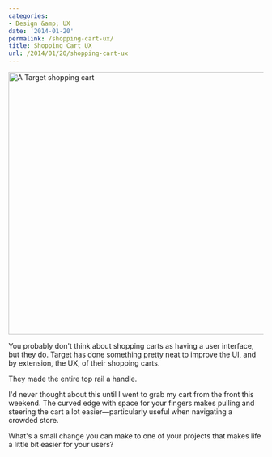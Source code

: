 ```yaml
---
categories:
- Design &amp; UX
date: '2014-01-20'
permalink: /shopping-cart-ux/
title: Shopping Cart UX
url: /2014/01/20/shopping-cart-ux
---
```


<img src="https://gomakethings.com/wp-content/uploads/2014/01/shopping-cart-ux.jpg" alt="A Target shopping cart" width="832" height="519" class="alignnone size-full wp-image-5192" />

You probably don't think about shopping carts as having a user interface, but they do. Target has done something pretty neat to improve the UI, and by extension, the UX, of their shopping carts.

They made the entire top rail a handle.

I'd never thought about this until I went to grab my cart from the front this weekend. The curved edge with space for your fingers makes pulling and steering the cart a lot easier&mdash;particularly useful when navigating a crowded store.

What's a small change you can make to one of your projects that makes life a little bit easier for your users?